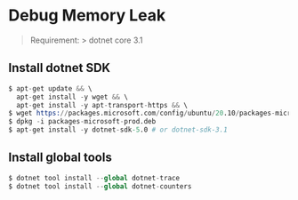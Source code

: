 # Debug Memory Leak

> Requirement: > dotnet core 3.1

## Install dotnet SDK

```s
$ apt-get update && \
  apt-get install -y wget && \
  apt-get install -y apt-transport-https && \
$ wget https://packages.microsoft.com/config/ubuntu/20.10/packages-microsoft-prod.deb -O packages-microsoft-prod.deb
$ dpkg -i packages-microsoft-prod.deb   
$ apt-get install -y dotnet-sdk-5.0 # or dotnet-sdk-3.1
```


## Install global tools

```s
$ dotnet tool install --global dotnet-trace
$ dotnet tool install --global dotnet-counters
```


